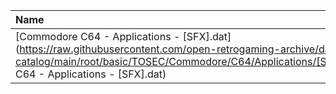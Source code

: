 |Name|Size|
|:---|---:|
|[Commodore C64 - Applications - [SFX].dat](https://raw.githubusercontent.com/open-retrogaming-archive/dat-catalog/main/root/basic/TOSEC/Commodore/C64/Applications/[SFX]/Commodore C64 - Applications - [SFX].dat)|29679|
